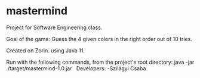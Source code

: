 # mastermind
Project for Software Engineering class.

Goal of the game: Guess the 4 given colors in the right order out of 10 tries.

Created on Zorin. using Java 11.

Run with the following commands, from the project's root directory:
java -jar ./target/mastermind-1.0.jar
&nbsp;
Developers:
-Szilágyi Csaba
